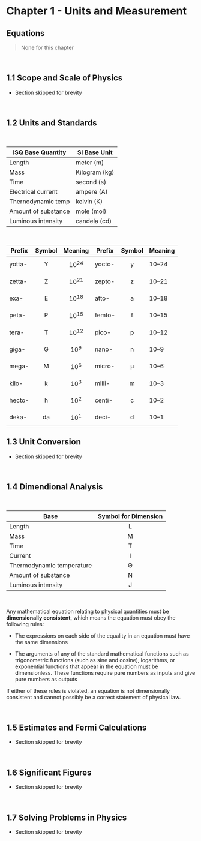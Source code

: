 # Chapter 1 - Units and Measurement

## Equations

> None for this chapter

<br>

## 1.1 Scope and Scale of Physics

- Section skipped for brevity

<br>

## 1.2 Units and Standards

<br>

| ISQ Base Quantity  | SI Base Unit |
| -----------------  | ------------ |
| Length             | meter (m)    |
| Mass               | Kilogram (kg)|
| Time               | second (s)   |
| Electrical current | ampere (A)   |
| Thernodynamic temp | kelvin (K)   |
| Amount of substance| mole (mol)   |
| Luminous intensity | candela (cd) |

<br>

| Prefix | Symbol | Meaning | Prefix | Symbol | Meaning |
| ------ | :----: | :-----: | ------ | :----: | ------- |
| yotta- | Y | $$10^{24}$$ | yocto- | y | 10–24 |
| zetta- | Z | $$10^{21}$$ | zepto- | z | 10–21 |
| exa-   | E | $$10^{18}$$ | atto-  | a | 10–18 |
| peta-  | P | $$10^{15}$$ | femto- | f | 10–15 |
| tera-  | T | $$10^{12}$$ | pico-  | p | 10–12 |
| giga-  | G | $$10^{9}$$  | nano-  | n | 10–9  |
| mega-  | M | $$10^{6}$$  | micro- | μ | 10–6  |
| kilo-  | k | $$10^{3}$$  | milli- | m | 10–3  |
| hecto- | h | $$10^{2}$$  | centi- | c | 10–2  |
| deka-  | da| $$10^{1}$$  | deci-  | d | 10–1  |

## 1.3 Unit Conversion

- Section skipped for brevity

<br>

## 1.4 Dimendional Analysis

<br>

| Base          | Symbol for Dimension |
| ------------- | :------------------: |
| Length        | L |
| Mass          | M |
| Time          | T |
| Current       | I |
| Thermodynamic temperature | Θ |
| Amount of substance       | N |
| Luminous intensity        | J |

<br>

Any mathematical equation relating to physical quantities must be **dimensionally consistent**, which means the equation must obey the following rules\:

- The expressions on each side of the equality in an equation must have the same dimensions

- The arguments of any of the standard mathematical functions such as trigonometric functions (such as sine and cosine), logarithms, or exponential functions that appear in the equation must be dimensionless.
These functions require pure numbers as inputs and give pure numbers as outputs

If either of these rules is violated, an equation is not dimensionally consistent and cannot possibly be a correct
statement of physical law.

<br>

## 1.5 Estimates and Fermi Calculations

- Section skipped for brevity

<br>

## 1.6 Significant Figures

- Section skipped for brevity

<br>

## 1.7 Solving Problems in Physics

- Section skipped for brevity
